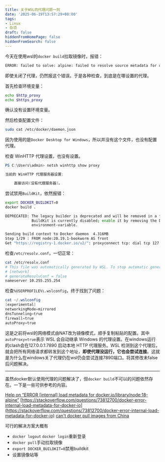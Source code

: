```yaml
---
title: 关于WSL的代理问题一则
date: '2025-06-19T13:57:29+08:00'
tags:
- Linux
- 杂项
draft: false
hiddenFromHomePage: false
hiddenFromSearch: false
---
```


今天在使用wsl的`docker build`拉取镜像时，报错：

```bash
ERROR: failed to solve: alpine: failed to resolve source metadata for docker.io/library/alpine:latest: failed to do request: Head "https://registry-1.docker.io/v2/library/alpine/manifests/latest": proxyconnect tcp: dial tcp 127.0.0.1:7890: connect: connection refused
```

即使关闭了代理，仍然报这个错误。于是各种检查，到底是在哪设置的代理。

首先检查环境变量：

```bash
echo $http_proxy
echo $https_proxy
```

确认没有设置环境变量。

然后检查配置文件：

```bash
sudo cat /etc/docker/daemon.json
```

因为使用的是`Docker Desktop for Windows`，所以并没有这个文件，也没有配置代理。

检查 WinHTTP 代理设置，也没有设置。

```powershell
PS C:\Users\admin> netsh winhttp show proxy

当前的 WinHTTP 代理服务器设置:

    直接访问(没有代理服务器)。
```

尝试禁用`BuildKit`，依然报错：

```bash
export DOCKER_BUILDKIT=0
docker build .

DEPRECATED: The legacy builder is deprecated and will be removed in a future release.
            BuildKit is currently disabled; enable it by removing the DOCKER_BUILDKIT=0
            environment-variable.

Sending build context to Docker daemon  4.316MB
Step 1/29 : FROM node:20.19.1-bookworm AS front
Get "https://registry-1.docker.io/v2/": proxyconnect tcp: dial tcp 127.0.0.1:7890: connect: connection refused
```

检查`/etc/resolv.conf`，一切正常：

```bash
cat /etc/resolv.conf
# This file was automatically generated by WSL. To stop automatic generation of this file, add the following entry to /etc/wsl.conf:
# [network]
# generateResolvConf = false
nameserver 10.255.255.254
```

检查`%USERPROFILE%\.wslconfig`，终于找到了问题：

```powershell
cat ~/.wslconfig
[experimental]
networkingMode=mirrored
dnsTunneling=true
firewall=true
autoProxy=true
```

这是之前将wsl的网络模式由NAT改为镜像模式，顺手复制粘贴的配置。其中`autoProxy=true`表示 WSL 会自动继承 Windows 的代理设置。在windows运行的clash会在127.0.0.1:7890 启动本地 HTTP 代理服务。WSL 检测到这个代理后，就会把所有网络请求都转发到这个地址，**即使代理没运行，它也会尝试连接**。这就是为什么在windows关了代理仍在wsl仍会尝试连接7890端口。将其修改未false后问题解决。

---

虽然docker默认使用代理的问题解决了，但`docker build`不可以的问题依然存在。一下是一些可供参考的内容。

[Help on “ERROR [internal] load metadata for docker.io/library/node:18-alpine”](https://forums.docker.com/t/help-on-error-internal-load-metadata-for-docker-io-library-node-18-alpine/144360)
[https://stackoverflow.com/questions/73812700/docker-error-internal-load-metadata-for-docker-io](https://stackoverflow.com/questions/73812700/docker-error-internal-load-metadata-for-docker-io)
[can't docker pull images from China](https://github.com/docker/hub-feedback/issues/2388)

可行的解决方案大概有

- `docker logout` `docker login`重新登录
- `docker pull`手动拉取镜像
- `export DOCKER_BUILDKIT=0`禁用buildkit
- 设置镜像站等
